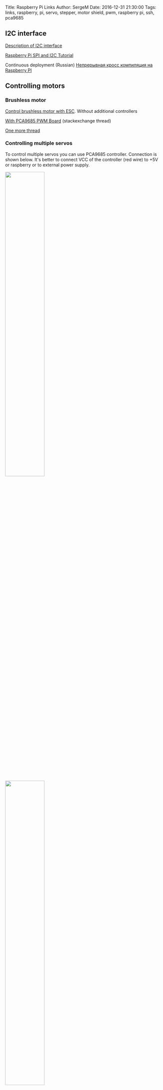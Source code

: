 Title: Raspberry Pi Links
Author: SergeM
Date: 2016-12-31 21:30:00
Tags: links, raspberry, pi, servo, stepper, motor shield, pwm, raspberry pi, ssh, pca9685


## I2C interface

[Description of I2C interface](https://learn.sparkfun.com/tutorials/i2c)

[Raspberry Pi SPI and I2C Tutorial ](https://learn.sparkfun.com/tutorials/raspberry-pi-spi-and-i2c-tutorial)


Continuous deployment (Russian)
[Непрерывная кросс компиляция на Raspberry PI](https://m.habrahabr.ru/post/318840/)

## Controlling motors

### Brushless motor

[Control brushless motor with ESC](https://solenerotech1.wordpress.com/2013/09/09/tutorialhow-to-control-a-brushless-motor-with-raspberry-pi/). Without additional controllers

[With  PCA9685 PWM Board](http://raspberrypi.stackexchange.com/a/36317) (stackexchange thread)

[One more thread](https://www.raspberrypi.org/forums/viewtopic.php?t=46732)

### Controlling multiple servos 
To control multiple servos you can use PCA9685 controller. Connection is shown below. It's better to connect VCC of the controller (red wire) to +5V or raspberry or to external power supply.
<div>
<img src="{filename}/2016/12/servo_control_pca9685_2.jpg" style="width: 50%; height: 50%">
<img src="{filename}/2016/12/servo_control_pca9685_1.jpg" style="width: 50%; height: 50%">
<img src="{filename}/2016/12/servo_control_pca9685_3.jpg" style="width: 50%; height: 50%">
<img src="{filename}/2016/12/servo_control_pca9685_4.jpg" style="width: 50%; height: 50%">
</div>
You have to enable I2C interface first with `sudo raspi-config`. Choose "Interfacing Options" -> "I2C" -> "Enable".

Now installing the diagnostic tool and running:
```
sudo apt-get install -y i2c-tools
sudo i2cdetect -y 1
     0  1  2  3  4  5  6  7  8  9  a  b  c  d  e  f
00:          -- -- -- -- -- -- -- -- -- -- -- -- -- 
10: -- -- -- -- -- -- -- -- -- -- -- -- -- -- -- -- 
20: -- -- -- -- -- -- -- -- -- -- -- -- -- -- -- -- 
30: -- -- -- -- -- -- -- -- -- -- -- -- -- -- -- -- 
40: 40 -- -- -- -- -- -- -- -- -- -- -- -- -- -- -- 
50: -- -- -- -- -- -- -- -- -- -- -- -- -- -- -- -- 
60: -- -- -- -- -- -- -- -- -- -- -- -- -- -- -- -- 
70: 70 -- -- -- -- -- -- --                         
```

Now we can install library:
```
pip install Adafruit_PCA9685
```
and run a simple program:
```python
# sample.py
# Simple demo of of the PCA9685 PWM servo/LED controller library.
# This will move channel 0 from min to max position repeatedly.
# Author: Tony DiCola
# License: Public Domain
from __future__ import division
import time

# Import the PCA9685 module.
import Adafruit_PCA9685


# Uncomment to enable debug output.
#import logging
#logging.basicConfig(level=logging.DEBUG)

# Initialise the PCA9685 using the default address (0x40).
pwm = Adafruit_PCA9685.PCA9685()

# Alternatively specify a different address and/or bus:
#pwm = Adafruit_PCA9685.PCA9685(address=0x41, busnum=2)

# Configure min and max servo pulse lengths
servo_min = 150  # Min pulse length out of 4096
servo_max = 600  # Max pulse length out of 4096

# Helper function to make setting a servo pulse width simpler.
def set_servo_pulse(channel, pulse):
    pulse_length = 1000000    # 1,000,000 us per second
    pulse_length //= 60       # 60 Hz
    print('{0}us per period'.format(pulse_length))
    pulse_length //= 4096     # 12 bits of resolution
    print('{0}us per bit'.format(pulse_length))
    pulse *= 1000
    pulse //= pulse_length
    pwm.set_pwm(channel, 0, pulse)

# Set frequency to 60hz, good for servos.
pwm.set_pwm_freq(60)

print('Moving servo on channel 0, press Ctrl-C to quit...')
while True:
    # Move servo on channel O between extremes.
    pwm.set_pwm(0, 0, servo_min)
    time.sleep(1)
    pwm.set_pwm(0, 0, servo_max)
time.sleep(1)
```
running:
```
python sample.py
```


To control more than 16 servose one can chain multiple drivers. See [Chaining Drivers section](https://learn.adafruit.com/16-channel-pwm-servo-driver?view=all#chaining-drivers) for details. Some soldering is required to assign a unique address for each driver.


See alow:
* [datasheet](https://cdn-shop.adafruit.com/datasheets/PCA9685.pdf)
* [Adafruit 16 Channel Servo Driver with Raspberry Pi](https://cdn-learn.adafruit.com/downloads/pdf/adafruit-16-channel-servo-driver-with-raspberry-pi.pdf) Created by Kevin Townsend. pdf. (pca-9685)
* [troubleshooting](https://github.com/adafruit/Adafruit_Python_PCA9685/issues/1)
* [Controlling one servo](http://razzpisampler.oreilly.com/ch05.html). No additional controllers needed


### Stepper motors / DC (brushed) motors
[with l293d](https://learn.adafruit.com/adafruits-raspberry-pi-lesson-10-stepper-motors?view=all)

[[Raspberry] Stepper and dc motor using specializer HAT](https://learn.adafruit.com/adafruit-dc-and-stepper-motor-hat-for-raspberry-pi?view=all)  
Based on PC9865 PWM and TB6612 chipset. 1.2A per channel current capability (20ms long bursts of 3A peak)


[[Arduino] With adafruit motor schield v1](https://learn.adafruit.com/adafruit-motor-shield?view=all)  
Based on 74HC595N Serial to parallel output latch and L293D driver. 0.6A per bridge (1.2A peak) with thermal shutdown protection, 4.5V to 25V.  
[Library for motor control](https://github.com/adafruit/Adafruit-Motor-Shield-library)    
See also [about SN74HC595 shift register](/sn74hc595-shift-register.html)



[[Arduino] With adafruit motor shield v2](https://learn.adafruit.com/adafruit-motor-shield-v2-for-arduino?view=all)  
Based on PCA9685 and TB6612 MOSFET drivers with 1.2A per channel current capability ( up to 3A peak for approx 20ms at a time)

[[Raspberry] Drive a DC motor forward and in reverse with variable speed](https://learn.adafruit.com/adafruit-raspberry-pi-lesson-9-controlling-a-dc-motor?view=all) (with l293d, adafruit lesson 9)

[[Micropython board] Control  dc motor with pca9685](https://learn.adafruit.com/micropython-hardware-pca9685-dc-motor-and-stepper-driver?view=all) 

[[Raspberry] Video with just simple transistor scheme and with L293D controller](https://www.youtube.com/watch?v=W7cV9_W12sM)

[[Raspberry] using L293D and 4N35 opto isolator](https://medium.com/@seyoum14/using-a-dc-motor-to-run-a-propeller-with-raspberry-pi-e5a570864e6f#.q7qutomrv)

[[Arduino] 1 bidirectional DC motor using small DRV8871 motor driver](https://learn.adafruit.com/adafruit-drv8871-brushed-dc-motor-driver-breakout?view=all)   
Up to 45V and 3.6A of motor control

It is possible to have frequency controlled dc driver connected through Adafruit 16 Channel Servo Driver. 
See [post](https://www.raspberrypi.org/forums/viewtopic.php?t=12067&p=161140). [controller, ~100 Euro](http://www.robotshop.com/en/sabertooth-dual-regenerative-motor-driver.html), powerfull

[[Arduino] using drv8833 driver](https://ulrichbuschbaum.wordpress.com/2014/10/28/using-the-drv8833-motor-driver/), 

[[Arduino] using l293d](https://ulrichbuschbaum.wordpress.com/2014/09/17/the-l293d-motor-driver-and-makeblock/)


Using transistors: (1)[http://electronics.stackexchange.com/questions/7235/motor-driver-using-only-a-2n2222-transistor], very weak

## Connecting via ssh:
```
ssh -Y user@raspberrypi-url
```

## Access rasbberry Pi without monitor and ethernet 

Assuming we have an operating system (raspbian) installed.

1. Plug the SD-card into a computer. 

2. Automatic connection to wifi. Edit `/etc/wpa_supplicant/wpa_supplicant.conf` and add the following lines:

```
network={
    ssid="my-network-name"
    psk="my-network-pass"
}
```

In the end the file should look like this:
```
country=GB
ctrl_interface=DIR=/var/run/wpa_supplicant GROUP=netdev
update_config=1

network={
    ssid="my-network-name"
    psk="my-network-pass"
}
```

`country` field is essential. Wifi wont work without it. In the log you will see `raspberrypi systemd[1]: Started Disable WiFi if country not set.`


3. Enable SSH access. Create an empty file `ssh` in `/boot/`.

4. Plug the card back into your raspberry, turn on. 

Now you can connect to raspberry via ssh:

    ssh pi@raspberrypi
    
or 

    ssh pi@<IP-OF-YOUR-RASPBERRY>




## Reading input (button) from GPIO
[without interrupts, raspi.tv](http://raspi.tv/2013/rpi-gpio-basics-4-setting-up-rpi-gpio-numbering-systems-and-inputs)



## RaspberryPi Zero pins Layout
![GPIO raspberry pins scheme]({filename}/2016/12/gpio.png)

![pins layout photo]({filename}/2016/12/gpio-raspberry-zero.png) [image source](http://pi4j.com/pins/model-zero-rev1.html)

Interactive website for pinout of Raspberry Pi for different interfaces [Pinout](https://pinout.xyz/#)




## Other
* [Example of using 545043 power supply](https://www.sunfounder.com/learn/Super_Kit_V2_for_RaspberryPi/lesson-7-how-to-drive-a-dc-motor-super-kit-for-raspberrypi.html)

* [description of sn74hc595](http://www.ti.com/lit/ds/symlink/sn74hc595.pdf)

* [blog about building security robot](https://seregus.wordpress.com/)

* [h bridge using 2n2222 transistors for dc motor control. + reverse](http://www.instructables.com/id/H-Bridge-on-a-Breadboard/?ALLSTEPS); [another version](http://electronics.stackexchange.com/questions/7235/motor-driver-using-only-a-2n2222-transistor);
* [another version of h bridge](http://www.electronicsteacher.com/robotics/robotics-tutorial/advanced-robotics/controlling-dc-motors.php)
* [Build a Raspberry Pi Telepresence Rover ](http://www.bot-thoughts.com/2013/04/raspberry-pi-telepresence-rover.html) using [Pololu DRV8835](/motor-drivers-controllers.html)

* My DIY [remote controlled robot on raspberry pi](https://github.com/serge-m/robot-remote-control) with camera. 
